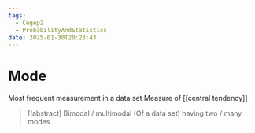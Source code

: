 ```yaml
---
tags:
  - Cegep2
  - ProbabilityAndStatistics
date: 2025-01-30T20:23:43
---
```


# Mode

Most frequent measurement in a data set
Measure of [[central tendency]]

> [!abstract] Bimodal / multimodal
> (Of a data set) having two / many modes